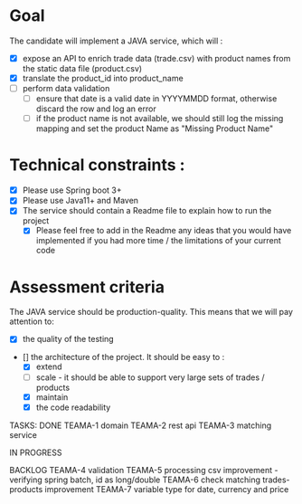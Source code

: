 # Goal
The candidate will implement a JAVA service, which will :
- [x] expose an API to enrich trade data (trade.csv) with product names from the static data file (product.csv)
- [x] translate the product_id into product_name
- [ ] perform data validation
  - [ ] ensure that date is a valid date in YYYYMMDD format, otherwise discard the row and log an error
  - [ ] if the product name is not available, we should still log the missing mapping and set the product Name as "Missing Product Name"

# Technical constraints :
- [x] Please use Spring boot 3+
- [x] Please use Java11+ and Maven
- [x] The service should contain a Readme file to explain how to run the project
  - [x] Please feel free to add in the Readme any ideas that you would have implemented if you had more time / the limitations of your current code

# Assessment criteria
The JAVA service should be production-quality. This means that we will pay attention to:
- [x] the quality of the testing
- [] the architecture of the project. It should be easy to :
  - [x] extend
  - [ ] scale - it should be able to support very large sets of trades / products
  - [x] maintain
  - [x] the code readability

TASKS:
DONE
TEAMA-1 domain
TEAMA-2 rest api
TEAMA-3 matching service

IN PROGRESS

BACKLOG
TEAMA-4 validation
TEAMA-5 processing csv improvement - verifying spring batch, id as long/double
TEAMA-6 check matching trades-products improvement
TEAMA-7 variable type for date, currency and price
